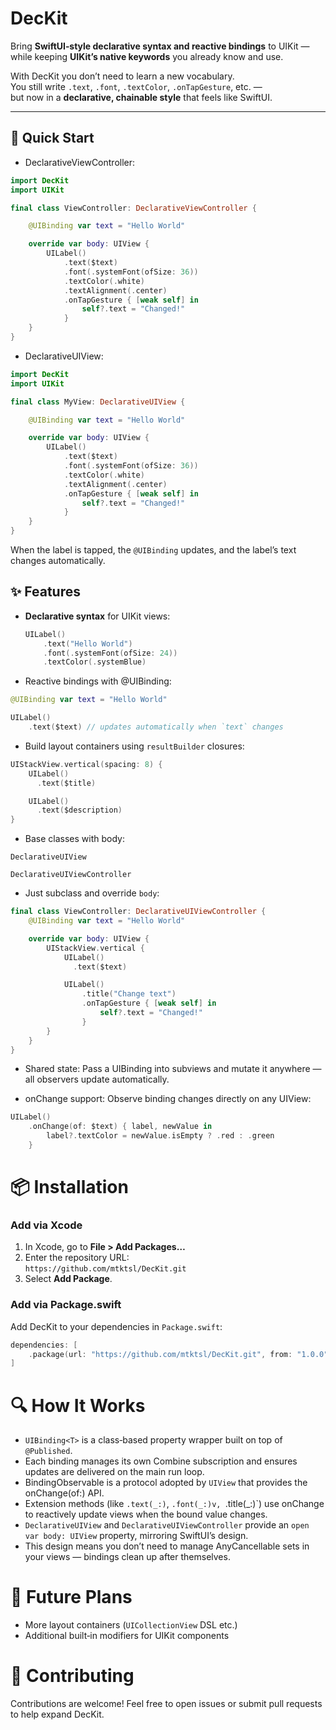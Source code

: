 # DecKit

Bring **SwiftUI‑style declarative syntax and reactive bindings** to UIKit —  
while keeping **UIKit’s native keywords** you already know and use.

With DecKit you don’t need to learn a new vocabulary.  
You still write `.text`, `.font`, `.textColor`, `.onTapGesture`, etc. —  
but now in a **declarative, chainable style** that feels like SwiftUI.

---

## 🚀 Quick Start

- DeclarativeViewController:
```swift
import DecKit
import UIKit

final class ViewController: DeclarativeViewController {

    @UIBinding var text = "Hello World"

    override var body: UIView {
        UILabel()
            .text($text)
            .font(.systemFont(ofSize: 36))
            .textColor(.white)
            .textAlignment(.center)
            .onTapGesture { [weak self] in
                self?.text = "Changed!"
            }
    }
}
```

- DeclarativeUIView:
```swift
import DecKit
import UIKit

final class MyView: DeclarativeUIView {

    @UIBinding var text = "Hello World"

    override var body: UIView {
        UILabel()
            .text($text)
            .font(.systemFont(ofSize: 36))
            .textColor(.white)
            .textAlignment(.center)
            .onTapGesture { [weak self] in
                self?.text = "Changed!"
            }
    }
}
```

When the label is tapped, the `@UIBinding` updates, and the label’s text changes automatically.

## ✨ Features

- **Declarative syntax** for UIKit views:
  ```swift
  UILabel()
      .text("Hello World")
      .font(.systemFont(ofSize: 24))
      .textColor(.systemBlue)
  ```

- Reactive bindings with @UIBinding:

```swift
@UIBinding var text = "Hello World"

UILabel()
    .text($text) // updates automatically when `text` changes
```

- Build layout containers using `resultBuilder` closures:

```swift
UIStackView.vertical(spacing: 8) {
    UILabel()
      .text($title)

    UILabel()
      .text($description)
}
```

- Base classes with body:

`DeclarativeUIView`

`DeclarativeUIViewController`

- Just subclass and override `body`:

```swift
final class ViewController: DeclarativeUIViewController {
    @UIBinding var text = "Hello World"

    override var body: UIView {
        UIStackView.vertical {
            UILabel()
              .text($text)

            UILabel()
                .title("Change text")
                .onTapGesture { [weak self] in
                    self?.text = "Changed!"
                }
        }
    }
}
```

- Shared state: Pass a UIBinding into subviews and mutate it anywhere — all observers update automatically.

- onChange support: Observe binding changes directly on any UIView:

```swift
UILabel()
    .onChange(of: $text) { label, newValue in
        label?.textColor = newValue.isEmpty ? .red : .green
    }
```

# 📦 Installation

### Add via Xcode
1. In Xcode, go to **File > Add Packages…**
2. Enter the repository URL:  
   `https://github.com/mtktsl/DecKit.git`
3. Select **Add Package**.

### Add via Package.swift
Add DecKit to your dependencies in `Package.swift`:

```swift
dependencies: [
    .package(url: "https://github.com/mtktsl/DecKit.git", from: "1.0.0")
]

```

# 🔍 How It Works
- `UIBinding<T>` is a class‑based property wrapper built on top of `@Published`.
- Each binding manages its own Combine subscription and ensures updates are delivered on the main run loop.
- BindingObservable is a protocol adopted by `UIView` that provides the onChange(of:) API.
- Extension methods (like `.text(_:)`, `.font(_:)v, `.title(_:)`) use onChange to reactively update views when the bound value changes.
- `DeclarativeUIView` and `DeclarativeUIViewController` provide an `open var body: UIView` property, mirroring SwiftUI’s design.
- This design means you don’t need to manage AnyCancellable sets in your views — bindings clean up after themselves.

# 📌 Future Plans
- More layout containers (`UICollectionView` DSL etc.)
- Additional built‑in modifiers for UIKit components

# 🤝 Contributing
Contributions are welcome! Feel free to open issues or submit pull requests to help expand DecKit.

